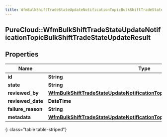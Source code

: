 ```yaml
---
title: WfmBulkShiftTradeStateUpdateNotificationTopicBulkShiftTradeStateUpdateResult
---
```

## PureCloud::WfmBulkShiftTradeStateUpdateNotificationTopicBulkShiftTradeStateUpdateResult

## Properties

|Name | Type | Description | Notes|
|------------ | ------------- | ------------- | -------------|
| **id** | **String** |  | [optional] |
| **state** | **String** |  | [optional] |
| **reviewed_by** | [**WfmBulkShiftTradeStateUpdateNotificationTopicUserReference**](WfmBulkShiftTradeStateUpdateNotificationTopicUserReference.html) |  | [optional] |
| **reviewed_date** | **DateTime** |  | [optional] |
| **failure_reason** | **String** |  | [optional] |
| **metadata** | [**WfmBulkShiftTradeStateUpdateNotificationTopicWfmVersionedEntityMetadata**](WfmBulkShiftTradeStateUpdateNotificationTopicWfmVersionedEntityMetadata.html) |  | [optional] |
{: class="table table-striped"}


